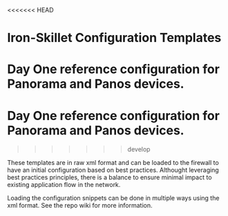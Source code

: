 <<<<<<< HEAD
# Iron-Skillet Configuration Templates
Day One reference configuration for Panorama and Panos devices. 
=======
# Day One reference configuration for Panorama and Panos devices.
>>>>>>> develop

These templates are in raw xml format and can be loaded to the firewall to have an initial configuration based on best practices. Althought leveraging best practices principles, there is a balance to ensure minimal impact to existing application flow in the network.

Loading the configuration snippets can be done in multiple ways using the xml format. See the repo wiki for more information.